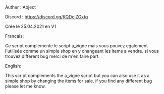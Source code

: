 Auther : Abject

Discord : https://discord.gg/KQDcjZGxtq

Crée le 25.04.2021 en V1

Francais:

Ce script complémente le script a_vigne mais vous pouvez egalement l'utilisée comme un simple shop en y changeant les items a vendre. si vous trouvez different bug merci de m'en faire part.

English:

This script complements the a_vigne script but you can also use it as a simple shop by changing the items for sale. if you find any different bug please let me know.
